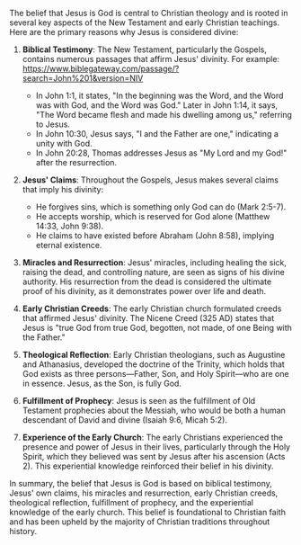 The belief that Jesus is God is central to Christian theology and is rooted in several key aspects of the New Testament and early Christian teachings. Here are the primary reasons why Jesus is considered divine:

1. **Biblical Testimony**: The New Testament, particularly the Gospels, contains numerous passages that affirm Jesus' divinity. For example:
 https://www.biblegateway.com/passage/?search=John%201&version=NIV
   - In John 1:1, it states, "In the beginning was the Word, and the Word was with God, and the Word was God." Later in John 1:14, it says, "The Word became flesh and made his dwelling among us," referring to Jesus.
   - In John 10:30, Jesus says, "I and the Father are one," indicating a unity with God.
   - In John 20:28, Thomas addresses Jesus as "My Lord and my God!" after the resurrection.

2. **Jesus' Claims**: Throughout the Gospels, Jesus makes several claims that imply his divinity:
   - He forgives sins, which is something only God can do (Mark 2:5-7).
   - He accepts worship, which is reserved for God alone (Matthew 14:33, John 9:38).
   - He claims to have existed before Abraham (John 8:58), implying eternal existence.

3. **Miracles and Resurrection**: Jesus' miracles, including healing the sick, raising the dead, and controlling nature, are seen as signs of his divine authority. His resurrection from the dead is considered the ultimate proof of his divinity, as it demonstrates power over life and death.

4. **Early Christian Creeds**: The early Christian church formulated creeds that affirmed Jesus' divinity. The Nicene Creed (325 AD) states that Jesus is "true God from true God, begotten, not made, of one Being with the Father."

5. **Theological Reflection**: Early Christian theologians, such as Augustine and Athanasius, developed the doctrine of the Trinity, which holds that God exists as three persons—Father, Son, and Holy Spirit—who are one in essence. Jesus, as the Son, is fully God.

6. **Fulfillment of Prophecy**: Jesus is seen as the fulfillment of Old Testament prophecies about the Messiah, who would be both a human descendant of David and divine (Isaiah 9:6, Micah 5:2).

7. **Experience of the Early Church**: The early Christians experienced the presence and power of Jesus in their lives, particularly through the Holy Spirit, which they believed was sent by Jesus after his ascension (Acts 2). This experiential knowledge reinforced their belief in his divinity.

In summary, the belief that Jesus is God is based on biblical testimony, Jesus' own claims, his miracles and resurrection, early Christian creeds, theological reflection, fulfillment of prophecy, and the experiential knowledge of the early church. This belief is foundational to Christian faith and has been upheld by the majority of Christian traditions throughout history.